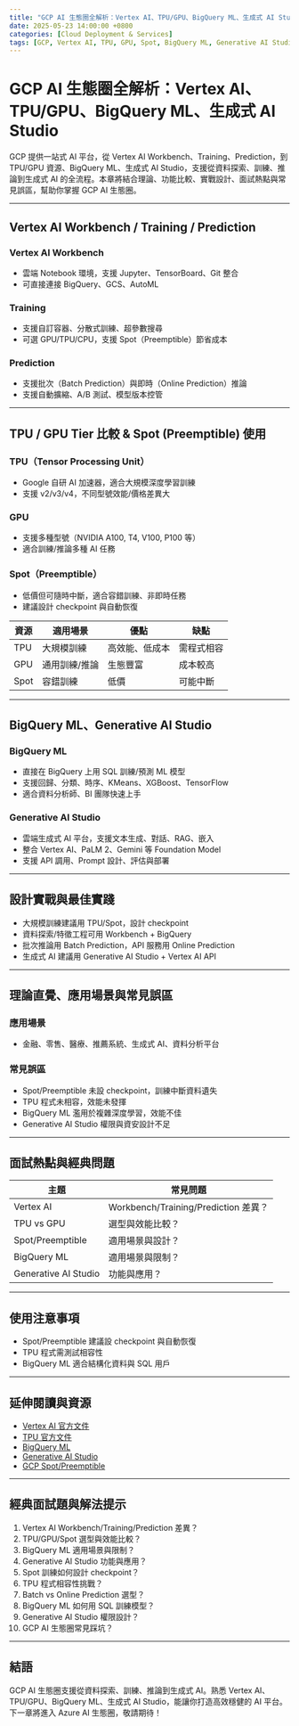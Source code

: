 ```yaml
---
title: "GCP AI 生態圈全解析：Vertex AI、TPU/GPU、BigQuery ML、生成式 AI Studio"
date: 2025-05-23 14:00:00 +0800
categories: [Cloud Deployment & Services]
tags: [GCP, Vertex AI, TPU, GPU, Spot, BigQuery ML, Generative AI Studio, Workbench, Training, Prediction]
---
```


# GCP AI 生態圈全解析：Vertex AI、TPU/GPU、BigQuery ML、生成式 AI Studio

GCP 提供一站式 AI 平台，從 Vertex AI Workbench、Training、Prediction，到 TPU/GPU 資源、BigQuery ML、生成式 AI Studio，支援從資料探索、訓練、推論到生成式 AI 的全流程。本章將結合理論、功能比較、實戰設計、面試熱點與常見誤區，幫助你掌握 GCP AI 生態圈。

---

## Vertex AI Workbench / Training / Prediction

### Vertex AI Workbench

- 雲端 Notebook 環境，支援 Jupyter、TensorBoard、Git 整合
- 可直接連接 BigQuery、GCS、AutoML

### Training

- 支援自訂容器、分散式訓練、超參數搜尋
- 可選 GPU/TPU/CPU，支援 Spot（Preemptible）節省成本

### Prediction

- 支援批次（Batch Prediction）與即時（Online Prediction）推論
- 支援自動擴縮、A/B 測試、模型版本控管

---

## TPU / GPU Tier 比較 & Spot (Preemptible) 使用

### TPU（Tensor Processing Unit）

- Google 自研 AI 加速器，適合大規模深度學習訓練
- 支援 v2/v3/v4，不同型號效能/價格差異大

### GPU

- 支援多種型號（NVIDIA A100, T4, V100, P100 等）
- 適合訓練/推論多種 AI 任務

### Spot（Preemptible）

- 低價但可隨時中斷，適合容錯訓練、非即時任務
- 建議設計 checkpoint 與自動恢復

| 資源 | 適用場景      | 優點           | 缺點       |
| ---- | ------------- | -------------- | ---------- |
| TPU  | 大規模訓練    | 高效能、低成本 | 需程式相容 |
| GPU  | 通用訓練/推論 | 生態豐富       | 成本較高   |
| Spot | 容錯訓練      | 低價           | 可能中斷   |

---

## BigQuery ML、Generative AI Studio

### BigQuery ML

- 直接在 BigQuery 上用 SQL 訓練/預測 ML 模型
- 支援回歸、分類、時序、KMeans、XGBoost、TensorFlow
- 適合資料分析師、BI 團隊快速上手

### Generative AI Studio

- 雲端生成式 AI 平台，支援文本生成、對話、RAG、嵌入
- 整合 Vertex AI、PaLM 2、Gemini 等 Foundation Model
- 支援 API 調用、Prompt 設計、評估與部署

---

## 設計實戰與最佳實踐

- 大規模訓練建議用 TPU/Spot，設計 checkpoint
- 資料探索/特徵工程可用 Workbench + BigQuery
- 批次推論用 Batch Prediction，API 服務用 Online Prediction
- 生成式 AI 建議用 Generative AI Studio + Vertex AI API

---

## 理論直覺、應用場景與常見誤區

### 應用場景

- 金融、零售、醫療、推薦系統、生成式 AI、資料分析平台

### 常見誤區

- Spot/Preemptible 未設 checkpoint，訓練中斷資料遺失
- TPU 程式未相容，效能未發揮
- BigQuery ML 濫用於複雜深度學習，效能不佳
- Generative AI Studio 權限與資安設計不足

---

## 面試熱點與經典問題

| 主題                 | 常見問題                             |
| -------------------- | ------------------------------------ |
| Vertex AI            | Workbench/Training/Prediction 差異？ |
| TPU vs GPU           | 選型與效能比較？                     |
| Spot/Preemptible     | 適用場景與設計？                     |
| BigQuery ML          | 適用場景與限制？                     |
| Generative AI Studio | 功能與應用？                         |

---

## 使用注意事項

* Spot/Preemptible 建議設 checkpoint 與自動恢復
* TPU 程式需測試相容性
* BigQuery ML 適合結構化資料與 SQL 用戶

---

## 延伸閱讀與資源

* [Vertex AI 官方文件](https://cloud.google.com/vertex-ai/docs)
* [TPU 官方文件](https://cloud.google.com/tpu/docs)
* [BigQuery ML](https://cloud.google.com/bigquery-ml/docs)
* [Generative AI Studio](https://cloud.google.com/vertex-ai/generative-ai/docs/overview)
* [GCP Spot/Preemptible](https://cloud.google.com/compute/docs/instances/preemptible)

---

## 經典面試題與解法提示

1. Vertex AI Workbench/Training/Prediction 差異？
2. TPU/GPU/Spot 選型與效能比較？
3. BigQuery ML 適用場景與限制？
4. Generative AI Studio 功能與應用？
5. Spot 訓練如何設計 checkpoint？
6. TPU 程式相容性挑戰？
7. Batch vs Online Prediction 選型？
8. BigQuery ML 如何用 SQL 訓練模型？
9. Generative AI Studio 權限設計？
10. GCP AI 生態圈常見踩坑？

---

## 結語

GCP AI 生態圈支援從資料探索、訓練、推論到生成式 AI。熟悉 Vertex AI、TPU/GPU、BigQuery ML、生成式 AI Studio，能讓你打造高效穩健的 AI 平台。下一章將進入 Azure AI 生態圈，敬請期待！
